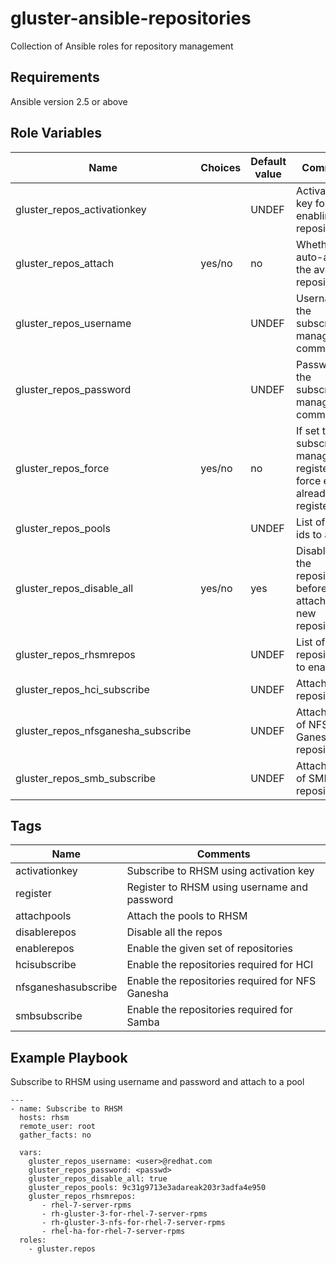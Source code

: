 # gluster-ansible-repositories
Collection of Ansible roles for repository management

Requirements
------------

Ansible version 2.5 or above

Role Variables
--------------

| Name                     |Choices| Default value         | Comments                          |
|--------------------------|-------|-----------------------|-----------------------------------|
| gluster_repos_activationkey |    | UNDEF   | Activation key for enabling the repositories |
| gluster_repos_attach | yes/no   | no    | Whether to auto-attach the available repositories |
| gluster_repos_username  |  | UNDEF | Username for the subscription-manager command |
| gluster_repos_password  |  | UNDEF   | Password for the subscription-manager command |
| gluster_repos_force | yes/no   | no | If set to yes, subscription-manager registers by force even if already registerd |
| gluster_repos_pools  |  | UNDEF | List of pool ids to attach |
| gluster_repos_disable_all  | yes/no | yes | Disable all the repositories before attaching to new repositories |
| gluster_repos_rhsmrepos  | | UNDEF | List of repositories to enable |
| gluster_repos_hci_subscribe | | UNDEF | Attach to HCI repositories |
| gluster_repos_nfsganesha_subscribe  | | UNDEF | Attach to list of NFS Ganesha repositories |
| gluster_repos_smb_subscribe  | | UNDEF | Attach to list of SMB repositores |

Tags
----

| Name             | Comments                                  |
|------------------|-------------------------------------------|
| activationkey | Subscribe to RHSM using activation key |
| register | Register to RHSM using username and password |
| attachpools | Attach the pools to RHSM |
| disablerepos | Disable all the repos |
| enablerepos | Enable the given set of repositories |
| hcisubscribe | Enable the repositories required for HCI |
| nfsganeshasubscribe | Enable the repositories required for NFS Ganesha  |
| smbsubscribe | Enable the repositories required for Samba |

Example Playbook
----------------
Subscribe to RHSM using username and password and attach to a pool


```
---
- name: Subscribe to RHSM
  hosts: rhsm
  remote_user: root
  gather_facts: no

  vars:
    gluster_repos_username: <user>@redhat.com
    gluster_repos_password: <passwd>
    gluster_repos_disable_all: true
    gluster_repos_pools: 9c31g9713e3adareak203r3adfa4e950
    gluster_repos_rhsmrepos:
       - rhel-7-server-rpms
       - rh-gluster-3-for-rhel-7-server-rpms
       - rh-gluster-3-nfs-for-rhel-7-server-rpms
       - rhel-ha-for-rhel-7-server-rpms
  roles:
    - gluster.repos
```